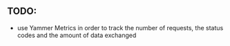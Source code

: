 TODO:
-----
* use Yammer Metrics in order to track the number of requests, the status codes and the amount of data exchanged